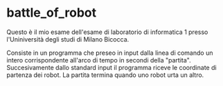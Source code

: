 # battle_of_robot

Questo è il mio esame dell'esame di laboratorio di informatica 1 presso l'Uniniversità degli studi di Milano Bicocca. 

Consiste in un programma che preseo in input dalla linea di comando un intero corrispondente all'arco di tempo in secondi della "partita". Succesivamente dallo standard input il programma riceve le coordinate di partenza dei robot. La partita termina quando uno robot urta un altro.
